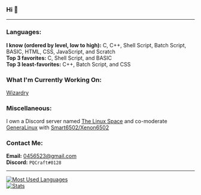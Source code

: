 ### Hi 👋

---

### **Languages:** <br>
**I know (ordered by level, low to high):** <!--x86 AT&T Assembly, x86 Intel Assembly, -->C, C++, Shell Script, Batch Script, BASIC, HTML, CSS, JavaScript, and Scratch<br>
**Top 3 favorites:** C, Shell Script, and BASIC<br>
**Top 3 least-favorites:** C++, Batch Script, and CSS<br>
### **What I'm Currently Working On:** <br>
[Wizardry](https://github.com/PQWare/Wizardry)<br>
### **Miscellaneous:** <br>
I own a Discord server named [The Linux Space](https://discord.gg/AFe6Acxr78) and co-moderate [GeneraLinux](https://discord.gg/3Yh6JERUx2) with [Smart6502/Xenon6502](http://github.com/smart6502)<br>
### **Contact Me:** <br>
**Email:** [0456523@gmail.com](mailto:0456523@gmail.com)<br>
**Discord:** `PQCraft#0128`<br>

---

[
![Most Used Languages](https://github-readme-stats.vercel.app/api/top-langs/?username=pqcraft&layout=compact&theme=github_dark&hide_border=true)<br>
![Stats](https://github-readme-stats.vercel.app/api?username=pqcraft&show_icons=true&theme=github_dark&hide_border=true)
](#?)
